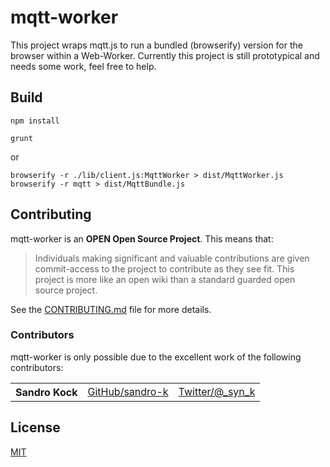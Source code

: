# mqtt-worker
This project wraps mqtt.js to run a bundled (browserify) version for the browser within a Web-Worker. Currently 
this project is still prototypical and needs some work, feel free to help. 

## Build 
```
npm install
```


```
grunt 
```

or

```
browserify -r ./lib/client.js:MqttWorker > dist/MqttWorker.js
browserify -r mqtt > dist/MqttBundle.js
```

<a name="contributing"></a>
## Contributing

mqtt-worker is an **OPEN Open Source Project**. This means that:

> Individuals making significant and valuable contributions are given commit-access to the project to contribute as they see fit. This project is more like an open wiki than a standard guarded open source project.

See the [CONTRIBUTING.md](CONTRIBUTING.md) file for more details.

### Contributors

mqtt-worker is only possible due to the excellent work of the following contributors:

<table><tbody>
<tr><th align="left">Sandro Kock</th><td><a href="https://github.com/sandro-k">GitHub/sandro-k</a></td><td><a href="https://twitter.com/_syn_k">Twitter/@_syn_k</a></td></tr>

</tbody></table>

<a name="license"></a>
## License

[MIT](LICENSE.md)